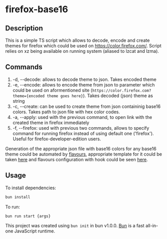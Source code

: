 # firefox-base16

## Description
This is a simple TS script which allows to decode, encode and create themes for firefox which could be used on https://color.firefox.com/. Script relies on xz being available on running system (aliased to lzcat and lzma).

## Commands
1. -d, --decode: allows to decode theme to json. Takes encoded theme
2. -e, --encode: allows to encode theme from json to parameter which could be used on aformentioned site (`https://color.firefox.com?theme={encoded theme goes here}`). Takes decoded (json) theme as string
3. -c, --create: can be used to create theme from json containinig base16 colors. Takes path to json file with hex color codes.
4. -a, --apply: used with the previous command, to open link with the created theme in firefox immediately
5. -f, --firefox: used with previous two commands, allows to specify command for running firefox instead of using default one ('firefox'). Useful for firefox-developer-edition users.

Generation of the appropriate json file with base16 colors for any base16 theme could be automated by [flavours](https://github.com/Misterio77/flavours), appropriate template for it could be taken [here](https://github.com/Shirerpeton/dotfiles/tree/main/.local/share/flavours/base16/templates/firefox-base16/templates) and flavours configuration with hook could be seen [here](https://github.com/Shirerpeton/dotfiles/blob/main/.config/flavours/config.toml#L49).


## Usage
To install dependencies:

```bash
bun install
```

To run:

```bash
bun run start {args}
```

This project was created using `bun init` in bun v1.0.0. [Bun](https://bun.sh) is a fast all-in-one JavaScript runtime.
